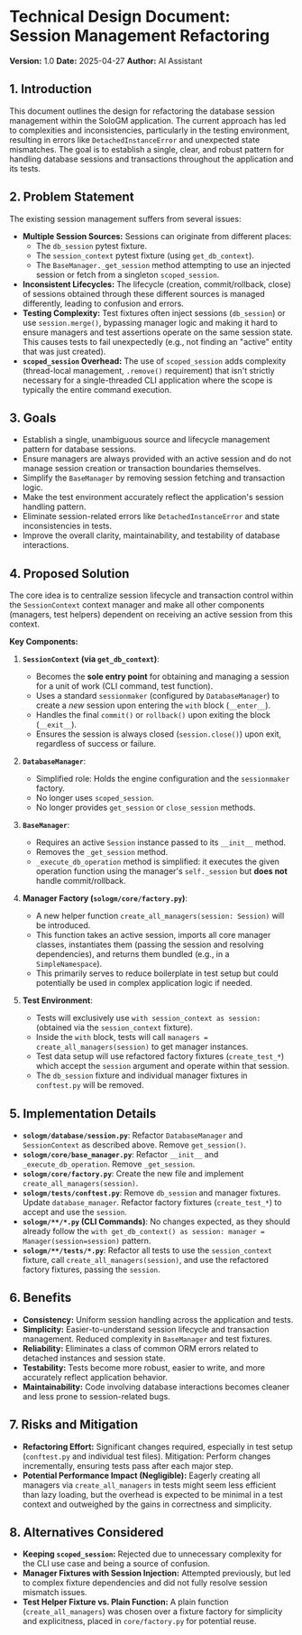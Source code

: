 # Technical Design Document: Session Management Refactoring

**Version:** 1.0
**Date:** 2025-04-27
**Author:** AI Assistant

## 1. Introduction

This document outlines the design for refactoring the database session management within the SoloGM application. The current approach has led to complexities and inconsistencies, particularly in the testing environment, resulting in errors like `DetachedInstanceError` and unexpected state mismatches. The goal is to establish a single, clear, and robust pattern for handling database sessions and transactions throughout the application and its tests.

## 2. Problem Statement

The existing session management suffers from several issues:

*   **Multiple Session Sources:** Sessions can originate from different places:
    *   The `db_session` pytest fixture.
    *   The `session_context` pytest fixture (using `get_db_context`).
    *   The `BaseManager._get_session` method attempting to use an injected session or fetch from a singleton `scoped_session`.
*   **Inconsistent Lifecycles:** The lifecycle (creation, commit/rollback, close) of sessions obtained through these different sources is managed differently, leading to confusion and errors.
*   **Testing Complexity:** Test fixtures often inject sessions (`db_session`) or use `session.merge()`, bypassing manager logic and making it hard to ensure managers and test assertions operate on the same session state. This causes tests to fail unexpectedly (e.g., not finding an "active" entity that was just created).
*   **`scoped_session` Overhead:** The use of `scoped_session` adds complexity (thread-local management, `.remove()` requirement) that isn't strictly necessary for a single-threaded CLI application where the scope is typically the entire command execution.

## 3. Goals

*   Establish a single, unambiguous source and lifecycle management pattern for database sessions.
*   Ensure managers are always provided with an active session and do not manage session creation or transaction boundaries themselves.
*   Simplify the `BaseManager` by removing session fetching and transaction logic.
*   Make the test environment accurately reflect the application's session handling pattern.
*   Eliminate session-related errors like `DetachedInstanceError` and state inconsistencies in tests.
*   Improve the overall clarity, maintainability, and testability of database interactions.

## 4. Proposed Solution

The core idea is to centralize session lifecycle and transaction control within the `SessionContext` context manager and make all other components (managers, test helpers) dependent on receiving an active session from this context.

**Key Components:**

1.  **`SessionContext` (via `get_db_context`)**:
    *   Becomes the **sole entry point** for obtaining and managing a session for a unit of work (CLI command, test function).
    *   Uses a standard `sessionmaker` (configured by `DatabaseManager`) to create a *new* session upon entering the `with` block (`__enter__`).
    *   Handles the final `commit()` or `rollback()` upon exiting the block (`__exit__`).
    *   Ensures the session is always closed (`session.close()`) upon exit, regardless of success or failure.

2.  **`DatabaseManager`**:
    *   Simplified role: Holds the engine configuration and the `sessionmaker` factory.
    *   No longer uses `scoped_session`.
    *   No longer provides `get_session` or `close_session` methods.

3.  **`BaseManager`**:
    *   Requires an active `Session` instance passed to its `__init__` method.
    *   Removes the `_get_session` method.
    *   `_execute_db_operation` method is simplified: it executes the given operation function using the manager's `self._session` but **does not** handle commit/rollback.

4.  **Manager Factory (`sologm/core/factory.py`)**:
    *   A new helper function `create_all_managers(session: Session)` will be introduced.
    *   This function takes an active session, imports all core manager classes, instantiates them (passing the session and resolving dependencies), and returns them bundled (e.g., in a `SimpleNamespace`).
    *   This primarily serves to reduce boilerplate in test setup but could potentially be used in complex application logic if needed.

5.  **Test Environment**:
    *   Tests will exclusively use `with session_context as session:` (obtained via the `session_context` fixture).
    *   Inside the `with` block, tests will call `managers = create_all_managers(session)` to get manager instances.
    *   Test data setup will use refactored factory fixtures (`create_test_*`) which accept the `session` argument and operate within that session.
    *   The `db_session` fixture and individual manager fixtures in `conftest.py` will be removed.

## 5. Implementation Details

*   **`sologm/database/session.py`**: Refactor `DatabaseManager` and `SessionContext` as described above. Remove `get_session()`.
*   **`sologm/core/base_manager.py`**: Refactor `__init__` and `_execute_db_operation`. Remove `_get_session`.
*   **`sologm/core/factory.py`**: Create the new file and implement `create_all_managers(session)`.
*   **`sologm/tests/conftest.py`**: Remove `db_session` and manager fixtures. Update `database_manager`. Refactor factory fixtures (`create_test_*`) to accept and use the `session`.
*   **`sologm/**/*.py` (CLI Commands)**: No changes expected, as they should already follow the `with get_db_context() as session: manager = Manager(session=session)` pattern.
*   **`sologm/**/tests/*.py`**: Refactor all tests to use the `session_context` fixture, call `create_all_managers(session)`, and use the refactored factory fixtures, passing the `session`.

## 6. Benefits

*   **Consistency:** Uniform session handling across the application and tests.
*   **Simplicity:** Easier-to-understand session lifecycle and transaction management. Reduced complexity in `BaseManager` and test fixtures.
*   **Reliability:** Eliminates a class of common ORM errors related to detached instances and session state.
*   **Testability:** Tests become more robust, easier to write, and more accurately reflect application behavior.
*   **Maintainability:** Code involving database interactions becomes cleaner and less prone to session-related bugs.

## 7. Risks and Mitigation

*   **Refactoring Effort:** Significant changes required, especially in test setup (`conftest.py` and individual test files). Mitigation: Perform changes incrementally, ensuring tests pass after each major step.
*   **Potential Performance Impact (Negligible):** Eagerly creating all managers via `create_all_managers` in tests might seem less efficient than lazy loading, but the overhead is expected to be minimal in a test context and outweighed by the gains in correctness and simplicity.

## 8. Alternatives Considered

*   **Keeping `scoped_session`:** Rejected due to unnecessary complexity for the CLI use case and being a source of confusion.
*   **Manager Fixtures with Session Injection:** Attempted previously, but led to complex fixture dependencies and did not fully resolve session mismatch issues.
*   **Test Helper Fixture vs. Plain Function:** A plain function (`create_all_managers`) was chosen over a fixture factory for simplicity and explicitness, placed in `core/factory.py` for potential reuse.
